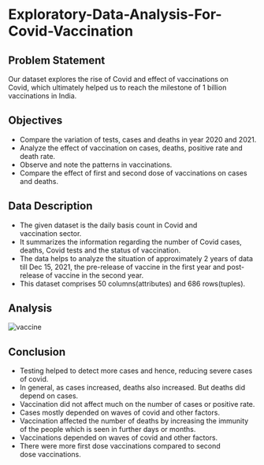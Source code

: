 # Exploratory-Data-Analysis-For-Covid-Vaccination
## Problem Statement
Our dataset explores the rise of Covid and effect of vaccinations on Covid, which ultimately helped us to reach the milestone of 1 billion vaccinations in India. 
## Objectives
- Compare the variation of tests, cases and deaths in year 2020 and 2021.
- Analyze the effect of vaccination on cases, deaths, positive rate and death rate.
- Observe and note the patterns in vaccinations.
- Compare the effect of first and second dose of vaccinations on cases and deaths.
## Data Description
- The given dataset is the daily basis count in Covid and vaccination sector.
- It summarizes the information regarding the number of Covid cases,  deaths, Covid tests and the status of vaccination.
- The data helps to analyze the situation of approximately 2 years of data till Dec 15, 2021, the pre-release of vaccine in the first year and post-release of vaccine in the second year.
- This dataset comprises 50 columns(attributes) and 686 rows(tuples).
## Analysis
![vaccine](https://user-images.githubusercontent.com/83594754/194668225-cec3fe7d-dd32-4c34-923c-edaa01130b5c.png)
<br>
## Conclusion
- Testing helped to detect more cases and hence, reducing severe cases of covid.
- In general, as cases increased, deaths also increased. But deaths did depend on cases.
- Vaccination did not affect much on the number of cases or positive rate.
- Cases mostly depended on waves of covid and other factors.
- Vaccination affected the number of deaths by increasing the immunity of the people which is seen in further days or months.
- Vaccinations depended on waves of covid and other factors.
- There were more first dose vaccinations compared to second dose vaccinations.
